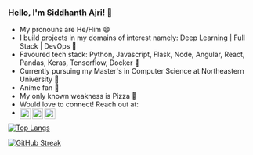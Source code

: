 ### Hello, I'm [Siddhanth Ajri!](https://siddajriy2jaccount.github.io) 👋 

- My pronouns are He/Him 😄
- I build projects in my domains of interest namely: Deep Learning | Full Stack | DevOps 🔭
- Favoured tech stack: Python, Javascript, Flask, Node, Angular, React, Pandas, Keras, Tensorflow, Docker 🐍
- Currently pursuing my Master's in Computer Science at Northeastern University 🌱
- Anime fan :star2:
- My only known weakness is Pizza 🍕
- Would love to connect! Reach out at: 
- <a href="https://www.linkedin.com/in/siddhanth1997ajri/"><img align="left" alt="Sidd's Linkedin" width="22px" src="https://camo.githubusercontent.com/c8a9c5b414cd812ad6a97a46c29af67239ddaeae08c41724ff7d945fb4c047e5/68747470733a2f2f6564656e742e6769746875622e696f2f537570657254696e7949636f6e732f696d616765732f7376672f6c696e6b6564696e2e737667" /></a><a href="https://medium.com/@y2jsiddajri"><img align="left" alt="Siddhanth's Medium" width="22px" src="https://camo.githubusercontent.com/a583b5ce3b463c784cb87592b3da7b9b9d014d7a16adfff04b91cb1452ae4ca2/68747470733a2f2f6564656e742e6769746875622e696f2f537570657254696e7949636f6e732f696d616765732f7376672f6d656469756d2e737667" /></a><a href="mailto:y2jsiddajri@gmail.com"><img align="left" alt="Siddhanth's Gmail" width="22px" src="https://camo.githubusercontent.com/4a3dd8d10a27c272fd04b2ce8ed1a130606f95ea6a76b5e19ce8b642faa18c27/68747470733a2f2f6564656e742e6769746875622e696f2f537570657254696e7949636f6e732f696d616765732f7376672f676d61696c2e737667" /></a>

[![Top Langs](https://github-readme-stats.vercel.app/api/top-langs/?username=siddajriy2jaccount&layout=compact&theme=vision-friendly-dark&hide=Typescript,CSS,Jupyter%20Notebook,HTML&exclude_repo=SiddAjriY2Jaccount.github.io,github-readme-stats,WebDevelopmentBasics,dragon-book-exercise-answers,StreamIT,streamitfinal,Viberr,LifeLine2017,siddajri-site,sidd-ajri-blog,personal-web-blog,Intellectual_disability,web-project-7-sem,web-lab)](https://github.com/anuraghazra/github-readme-stats)

[![GitHub Streak](https://github-readme-streak-stats.herokuapp.com/?user=siddajriy2jaccount&theme=vision-friendly-dark)](https://github.com/DenverCoder1/github-readme-streak-stats)


<!--
- 🔭 I’m currently working on ...
- 🌱 I’m currently learning ...
- 👯 I’m looking to collaborate on ...
- 🤔 I’m looking for help with ...
- 💬 Ask me about ...
- 📫 How to reach me: ...
- 😄 Pronouns: ...
- ⚡ Fun fact: ...

<a href="https://www.linkedin.com/in/siddhanth1997ajri/">
  <img align="left" alt="Sidd's Linkedin" width="22px" src="https://cdn.jsdelivr.net/npm/simple-icons@v3/icons/linkedin.svg" />
</a>
<a href="https://medium.com/@y2jsiddajri">
  <img align="left" alt="Twitter" width="22px" src="https://cdn.jsdelivr.net/npm/simple-icons@v3/icons/medium.svg" />
</a>
<a href="mailto:y2jsiddajri@gmail.com">
  <img align="left" alt="LinkdeIN" width="22px" src="https://cdn.jsdelivr.net/npm/simple-icons@v3/icons/gmail.svg" />
</a>


**SiddAjriY2Jaccount/SiddAjriY2Jaccount** is a ✨ _special_ ✨ repository because its `README.md` (this file) appears on your GitHub profile.

Here are some ideas to get you started:

- 🔭 I’m currently working on ...
- 🌱 I’m currently learning ...
- 👯 I’m looking to collaborate on ...
- 🤔 I’m looking for help with ...
- 💬 Ask me about ...
- 📫 How to reach me: ...
- 😄 Pronouns: ...
- ⚡ Fun fact: ...

https://github-readme-stats.siddajriy2jaccount.vercel.app/


<a href="https://github.com/siddajriy2jaccount/siddajriy2jaccount">
  <img src="https://github-readme-stats.vercel.app/api?username=siddajriy2jaccount&count_private=true&hide=issues,stars&show_icons=true&theme=dark" />
</a>


![Github stats](https://github-readme-stats.vercel.app/api?username=siddajriy2jaccount&count_private=true&hide=issues,stars&show_icons=true&theme=dark)

<a href="https://github.com/siddajriy2jaccount/siddajriy2jaccount">
  <img align="left" src="https://github-readme-stats.vercel.app/api/top-langs/?username=siddajriy2jaccount&hide=jupyternotebook" />  
</a>


[![Top Langs](https://github-readme-stats.vercel.app/api/top-langs/?username=siddajriy2jaccount&hide=jupyternotebook)](https://github.com/siddajriy2jaccount/siddajriy2jaccount)

![](https://visitor-badge.glitch.me/badge?page_id=siddajriy2jaccount.siddajriy2jaccount)
-->

